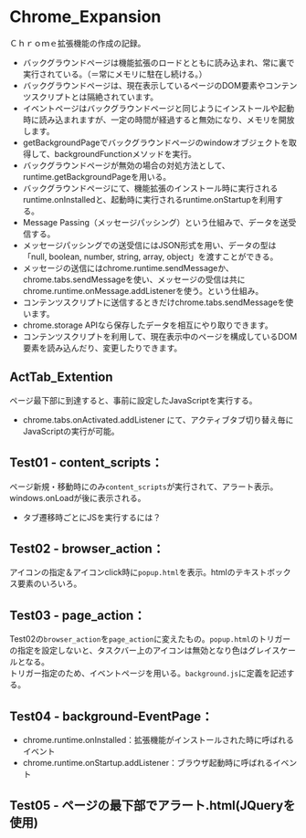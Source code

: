 # Chrome_Expansion
Ｃｈｒｏｍｅ拡張機能の作成の記録。  
- バックグラウンドページは機能拡張のロードとともに読み込まれ、常に裏で実行されている。（＝常にメモリに駐在し続ける。）  
- バックグラウンドページは、現在表示しているページのDOM要素やコンテンツスクリプトとは隔絶されています。  
- イベントページはバックグラウンドページと同じようにインストールや起動時に読み込まれますが、一定の時間が経過すると無効になり、メモリを開放します。  
- getBackgroundPageでバックグラウンドページのwindowオブジェクトを取得して、backgroundFunctionメソッドを実行。  
- バックグラウンドページが無効の場合の対処方法として、runtime.getBackgroundPageを用いる。  
- バックグラウンドページにて、機能拡張のインストール時に実行されるruntime.onInstalledと、起動時に実行されるruntime.onStartupを利用する。  
- Message Passing（メッセージパッシング）という仕組みで、データを送受信する。  
- メッセージパッシングでの送受信にはJSON形式を用い、データの型は「null, boolean, number, string, array, object」を渡すことができる。  
- メッセージの送信にはchrome.runtime.sendMessageか、chrome.tabs.sendMessageを使い、メッセージの受信は共にchrome.runtime.onMessage.addListenerを使う。という仕組み。  
- コンテンツスクリプトに送信するときだけchrome.tabs.sendMessageを使います。  
- chrome.storage APIなら保存したデータを相互にやり取りできます。  
- コンテンツスクリプトを利用して、現在表示中のページを構成しているDOM要素を読み込んだり、変更したりできます。  
## ActTab_Extention
ページ最下部に到達すると、事前に設定したJavaScriptを実行する。  
- chrome.tabs.onActivated.addListener にて、アクティブタブ切り替え毎にJavaScriptの実行が可能。

## Test01 - content_scripts：
ページ新規・移動時にのみ`content_scripts`が実行されて、アラート表示。windows.onLoadが後に表示される。
- タブ遷移時ごとにJSを実行するには？

## Test02 - browser_action：
アイコンの指定＆アイコンclick時に`popup.html`を表示。htmlのテキストボックス要素のいろいろ。

## Test03 - page_action：
Test02の`browser_action`を`page_action`に変えたもの。`popup.html`のトリガーの指定を設定しないと、タスクバー上のアイコンは無効となり色はグレイスケールとなる。  
トリガー指定のため、イベントページを用いる。`background.js`に定義を記述する。

## Test04 - background-EventPage：
- chrome.runtime.onInstalled：拡張機能がインストールされた時に呼ばれるイベント
- chrome.runtime.onStartup.addListener：ブラウザ起動時に呼ばれるイベント

## Test05 - ページの最下部でアラート.html(JQueryを使用)
